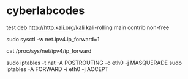 # cyberlabcodes
test
deb http://http.kali.org/kali kali-rolling main contrib non-free

sudo sysctl -w net.ipv4.ip_forward=1

cat /proc/sys/net/ipv4/ip_forward

sudo iptables -t nat -A POSTROUTING -o eth0 -j MASQUERADE
sudo iptables -A FORWARD -i eth0 -j ACCEPT
